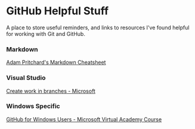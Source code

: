 # GitHub Helpful Stuff

A place to store useful reminders, and links to resources I've found helpful for working with Git and GitHub.

### Markdown 

[Adam Pritchard's Markdown Cheatsheet](https://github.com/adam-p/markdown-here/wiki/Markdown-Cheatsheet "Markdown Cheatsheet")

### Visual Studio

[Create work in branches - Microsoft](https://www.visualstudio.com/en-us/docs/git/tutorial/branches "Create work in branches")

### Windows Specific

[GitHub for Windows Users - Microsoft Virtual Academy Course](https://mva.microsoft.com/en-us/training-courses/github-for-windows-users-16749?l=KTNeW39wC_6006218965 "GitHub for Windows Userss")





